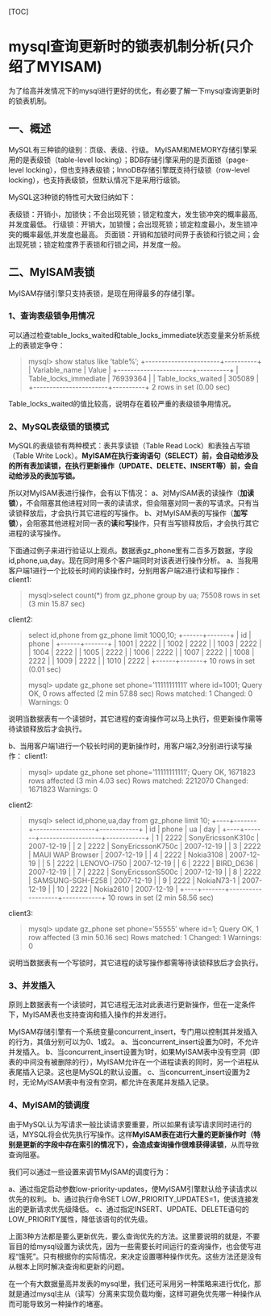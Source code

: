 [TOC]



# mysql查询更新时的锁表机制分析(只介绍了MYISAM)

为了给高并发情况下的mysql进行更好的优化，有必要了解一下mysql查询更新时的锁表机制。

## 一、概述

MySQL有三种锁的级别：页级、表级、行级。
MyISAM和MEMORY存储引擎采用的是表级锁（table-level locking）；BDB存储引擎采用的是页面锁（page-level locking），但也支持表级锁；InnoDB存储引擎既支持行级锁（row-level locking），也支持表级锁，但默认情况下是采用行级锁。

MySQL这3种锁的特性可大致归纳如下：

表级锁：开销小，加锁快；不会出现死锁；锁定粒度大，发生锁冲突的概率最高,并发度最低。
行级锁：开销大，加锁慢；会出现死锁；锁定粒度最小，发生锁冲突的概率最低,并发度也最高。
页面锁：开销和加锁时间界于表锁和行锁之间；会出现死锁；锁定粒度界于表锁和行锁之间，并发度一般。

## 二、MyISAM表锁

MyISAM存储引擎只支持表锁，是现在用得最多的存储引擎。

### 1、查询表级锁争用情况

可以通过检查table_locks_waited和table_locks_immediate状态变量来分析系统上的表锁定争夺：

> mysql> show status like ‘table%’;
> +-----------------------+----------+
> | Variable_name | Value |
> +-----------------------+----------+
> | Table_locks_immediate | 76939364 |
> | Table_locks_waited | 305089 |
> +-----------------------+----------+
> 2 rows in set (0.00 sec)

Table_locks_waited的值比较高，说明存在着较严重的表级锁争用情况。

### 2、MySQL表级锁的锁模式

MySQL的表级锁有两种模式：表共享读锁（Table Read Lock）和表独占写锁（Table Write Lock）。**MyISAM在执行查询语句（SELECT）前，会自动给涉及的所有表加读锁，在执行更新操作（UPDATE、DELETE、INSERT等）前，会自动给涉及的表加写锁。**

所以对MyISAM表进行操作，会有以下情况：
a、对MyISAM表的读操作（**加读锁**），不会阻塞其他进程对同一表的读请求，但会阻塞对同一表的写请求。只有当读锁释放后，才会执行其它进程的写操作。
b、对MyISAM表的写操作（**加写锁**），会阻塞其他进程对同一表的**读**和**写**操作，只有当写锁释放后，才会执行其它进程的读写操作。

下面通过例子来进行验证以上观点。数据表gz_phone里有二百多万数据，字段id,phone,ua,day。现在同时用多个客户端同时对该表进行操作分析。
a、当我用客户端1进行一个比较长时间的读操作时，分别用客户端2进行读和写操作：
client1:

> mysql>select count(*) from gz_phone group by ua;
> 75508 rows in set (3 min 15.87 sec)

client2:

> select id,phone from gz_phone limit 1000,10;
> +------+-------+
> | id | phone |
> +------+-------+
> | 1001 | 2222 |
> | 1002 | 2222 |
> | 1003 | 2222 |
> | 1004 | 2222 |
> | 1005 | 2222 |
> | 1006 | 2222 |
> | 1007 | 2222 |
> | 1008 | 2222 |
> | 1009 | 2222 |
> | 1010 | 2222 |
> +------+-------+
> 10 rows in set (0.01 sec)
>
> mysql> update gz_phone set phone=’11111111111′ where id=1001;
> Query OK, 0 rows affected (2 min 57.88 sec)
> Rows matched: 1 Changed: 0 Warnings: 0

说明当数据表有一个读锁时，其它进程的查询操作可以马上执行，但更新操作需等待读锁释放后才会执行。

b、当用客户端1进行一个较长时间的更新操作时，用客户端2,3分别进行读写操作：
client1:

> mysql> update gz_phone set phone=’11111111111′;
> Query OK, 1671823 rows affected (3 min 4.03 sec)
> Rows matched: 2212070 Changed: 1671823 Warnings: 0

client2:

> mysql> select id,phone,ua,day from gz_phone limit 10;
> +----+-------+-------------------+------------+
> | id | phone | ua | day |
> +----+-------+-------------------+------------+
> | 1 | 2222 | SonyEricssonK310c | 2007-12-19 |
> | 2 | 2222 | SonyEricssonK750c | 2007-12-19 |
> | 3 | 2222 | MAUI WAP Browser | 2007-12-19 |
> | 4 | 2222 | Nokia3108 | 2007-12-19 |
> | 5 | 2222 | LENOVO-I750 | 2007-12-19 |
> | 6 | 2222 | BIRD_D636 | 2007-12-19 |
> | 7 | 2222 | SonyEricssonS500c | 2007-12-19 |
> | 8 | 2222 | SAMSUNG-SGH-E258 | 2007-12-19 |
> | 9 | 2222 | NokiaN73-1 | 2007-12-19 |
> | 10 | 2222 | Nokia2610 | 2007-12-19 |
> +----+-------+-------------------+------------+
> 10 rows in set (2 min 58.56 sec)

client3:

> mysql> update gz_phone set phone=’55555′ where id=1;
> Query OK, 1 row affected (3 min 50.16 sec)
> Rows matched: 1 Changed: 1 Warnings: 0

说明当数据表有一个写锁时，其它进程的读写操作都需等待读锁释放后才会执行。

### 3、并发插入

原则上数据表有一个读锁时，其它进程无法对此表进行更新操作，但在一定条件下，MyISAM表也支持查询和插入操作的并发进行。

MyISAM存储引擎有一个系统变量concurrent_insert，专门用以控制其并发插入的行为，其值分别可以为0、1或2。
a、当concurrent_insert设置为0时，不允许并发插入。
b、当concurrent_insert设置为1时，如果MyISAM表中没有空洞（即表的中间没有被删除的行），MyISAM允许在一个进程读表的同时，另一个进程从表尾插入记录。这也是MySQL的默认设置。
c、当concurrent_insert设置为2时，无论MyISAM表中有没有空洞，都允许在表尾并发插入记录。

### 4、MyISAM的锁调度

由于MySQL认为写请求一般比读请求要重要，所以如果有读写请求同时进行的话，MYSQL将会优先执行写操作。这样**MyISAM表在进行大量的更新操作时（特别是更新的字段中存在索引的情况下），会造成查询操作很难获得读锁**，从而导致查询阻塞。

我们可以通过一些设置来调节MyISAM的调度行为：

a、通过指定启动参数low-priority-updates，使MyISAM引擎默认给予读请求以优先的权利。
b、通过执行命令SET LOW_PRIORITY_UPDATES=1，使该连接发出的更新请求优先级降低。
c、通过指定INSERT、UPDATE、DELETE语句的LOW_PRIORITY属性，降低该语句的优先级。

上面3种方法都是要么更新优先，要么查询优先的方法。这里要说明的就是，不要盲目的给mysql设置为读优先，因为一些需要长时间运行的查询操作，也会使写进程“饿死”。只有根据你的实际情况，来决定设置哪种操作优先。这些方法还是没有从根本上同时解决查询和更新的问题。

在一个有大数据量高并发表的mysql里，我们还可采用另一种策略来进行优化，那就是通过mysql主从（读写）分离来实现负载均衡，这样可避免优先哪一种操作从而可能导致另一种操作的堵塞。